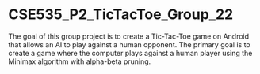 # CSE535_P2_TicTacToe_Group_22
The goal of this group project is to create a Tic-Tac-Toe game on Android that allows an AI to play against a human opponent. The primary goal is to create a game where the computer plays against a human player using the Minimax algorithm with alpha-beta pruning.
